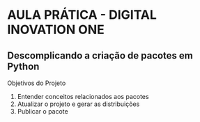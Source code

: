 # AULA PRÁTICA - DIGITAL INOVATION ONE

## Descomplicando a criação de pacotes em Python

Objetivos do Projeto

1. Entender conceitos relacionados aos pacotes
2. Atualizar o projeto e gerar as distribuições
3. Publicar o pacote
